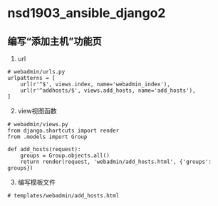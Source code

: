 # nsd1903_ansible_django2

## 编写“添加主机”功能页

1. url

```shell
# webadmin/urls.py
urlpatterns = [
    url(r'^$', views.index, name='webadmin_index'),
    url(r'^addhosts/$', views.add_hosts, name='add_hosts'),
]
```

2. view视图函数

```shell
# webadmin/views.py
from django.shortcuts import render
from .models import Group

def add_hosts(request):
    groups = Group.objects.all()
    return render(request, 'webadmin/add_hosts.html', {'groups': groups})
```

3. 编写模板文件

```shell
# templates/webadmin/add_hosts.html
```









